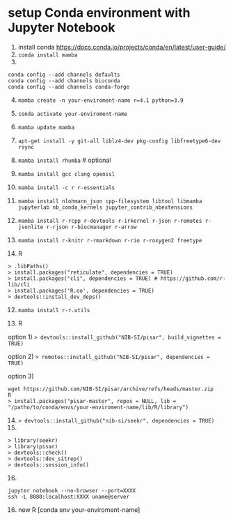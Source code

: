 # setup Conda environment with Jupyter Notebook

1. install conda <https://docs.conda.io/projects/conda/en/latest/user-guide/>
2. ```conda install mamba```
3. 
```
conda config --add channels defaults
conda config --add channels bioconda
conda config --add channels conda-forge
```
4. ```mamba create -n your-enviroment-name r=4.1 python=3.9```
5. ```conda activate your-enviroment-name```
6. ```mamba update mamba```
7. ```apt-get install -y git-all liblz4-dev pkg-config libfreetype6-dev rsync```
8. ```mamba install rhumba``` # optional
9. ```mamba install gcc clang openssl```
10. ```mamba install -c r r-essentials```
11. ```mamba install nlohmann_json cpp-filesystem libtool libmamba jupyterlab nb_conda_kernels jupyter_contrib_nbextensions```
12. ```mamba install r-rcpp r-devtools r-irkernel r-json r-remotes r-jsonlite r-rjson r-biocmanager r-arrow ```
13. ```mamba install r-knitr r-rmarkdown r-rio r-roxygen2 freetype```

11. R
```
> .libPaths()
> install.packages("reticulate", dependencies = TRUE)
> install.packages("cli", dependencies = TRUE) # https://github.com/r-lib/cli
> install.packages('R.oo', dependencies = TRUE)
> devtools::install_dev_deps()
```
12. ```mamba install r-r.utils```

13. R

option 1) ```> devtools::install_github("NIB-SI/pisar", build_vignettes = TRUE)```

option 2) ```> remotes::install_github("NIB-SI/pisar", dependencies = TRUE)```

option 3) 
```
wget https://github.com/NIB-SI/pisar/archive/refs/heads/master.zip
R
> install.packages("pisar-master", repos = NULL, lib = "/patho/to/conda/envs/your-enviroment-name/lib/R/library")
```
14. ```> devtools::install_github("nib-si/seekr", dependencies = TRUE)```
15. 
```
> library(seekr)
> library(pisar)
> devtools::check()
> devtools::dev_sitrep()
> devtools::session_info()
```
16.
```
jupyter notebook --no-browser --port=XXXX
ssh -L 8080:localhost:XXXX uname@server
```
16. new R [conda env your-enviroment-name]
